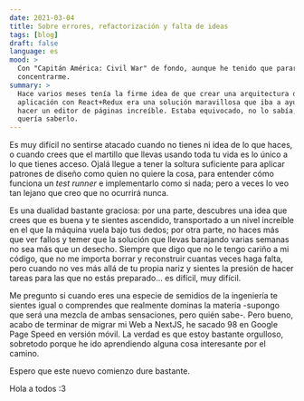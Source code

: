 ```yaml
---
date: 2021-03-04
title: Sobre errores, refactorización y falta de ideas
tags: [blog]
draft: false
language: es
mood: >
  Con "Capitán América: Civil War" de fondo, aunque he tenido que pararlo para
  concentrarme.
summary: >
  Hace varios meses tenía la firme idea de que crear una arquitectura de una
  aplicación con React+Redux era una solución maravillosa que iba a ayudarnos a
  hacer un editor de páginas increíble. Estaba equivocado, no lo sabía, y no
  quería saberlo.
---
```


Es muy difícil no sentirse atacado cuando no tienes ni idea de lo que haces, o
cuando crees que el martillo que llevas usando toda tu vida es lo único a lo que
tienes acceso. Ojalá llegue a tener la soltura suficiente para aplicar patrones
de diseño como quien no quiere la cosa, para entender cómo funciona un _test
runner_ e implementarlo como si nada; pero a veces lo veo tan lejano que creo
que no ocurrirá nunca.

Es una dualidad bastante graciosa: por una parte, descubres una idea que crees
que es buena y te sientes ascendido, transportado a un nivel increíble en el que
la máquina vuela bajo tus dedos; por otra parte, no haces más que ver fallos y
temer que la solución que llevas barajando varias semanas no sea más que un
desecho. Siempre que digo que no le tengo cariño a mi código, que no me importa
borrar y reconstruir cuantas veces haga falta, pero cuando no ves más allá de tu
propia nariz y sientes la presión de hacer tareas para las que no estás
preparado... es difícil, muy difícil.

Me pregunto si cuando eres una especie de semidios de la ingeniería te sientes
igual o comprendes que realmente dominas la materia -supongo que será una mezcla
de ambas sensaciones, pero quién sabe-. Pero bueno, acabo de terminar de migrar
mi Web a NextJS, he sacado 98 en Google Page Speed en versión móvil. La verdad
es que estoy bastante orgulloso, sobretodo porque he ido aprendiendo alguna cosa
interesante por el camino.

Espero que este nuevo comienzo dure bastante.

Hola a todos :3
